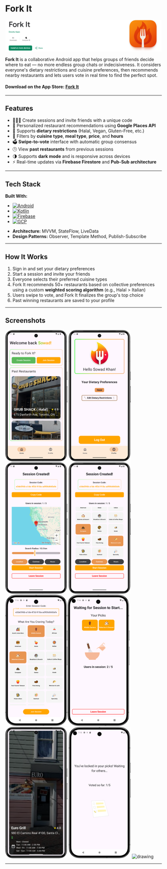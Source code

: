 # Fork It

[![Get it on Google Play](forkit.png)](https://play.google.com/store/apps/details?id=com.team03.forkit&hl=en)

**Fork It** is a collaborative Android app that helps groups of friends decide where to eat — no more endless group chats or indecisiveness. It considers everyone's dietary restrictions and cuisine preferences, then recommends nearby restaurants and lets users vote in real time to find the perfect spot.

#### Download on the App Store: [Fork It](https://play.google.com/store/apps/details?id=com.team03.forkit&hl=en)
---

## Features

- 🧑‍🤝‍🧑 Create sessions and invite friends with a unique code
- 📍 Personalized restaurant recommendations using **Google Places API**
- 🥗 Supports **dietary restrictions** (Halal, Vegan, Gluten-Free, etc.)
- 🍣 Filters by **cuisine type**, **meal type**, **price**, and **hours**
- 🗳️ **Swipe-to-vote** interface with automatic group consensus
- 🕒 View **past restaurants** from previous sessions
- 🌗 Supports **dark mode** and is responsive across devices
- ⚡ Real-time updates via **Firebase Firestore** and **Pub-Sub architecture**

---

## Tech Stack
**Built With:**
* [![Android][Android]][Android-url]
* [![Kotlin][Kotlin]][Kotlin-url]
* [![Firebase][Firebase]][Firebase-url]
* [![GCP][GCP]][GCP-url]
- **Architecture:** MVVM, StateFlow, LiveData  
- **Design Patterns:** Observer, Template Method, Publish-Subscribe
---

## How It Works

1. Sign in and set your dietary preferences  
2. Start a session and invite your friends  
3. Everyone selects their preferred cuisine types  
4. Fork It recommends 50+ restaurants based on collective preferences using a custom **weighted scoring algorithm** (e.g., Halal > Italian)  
5. Users swipe to vote, and Fork It finalizes the group's top choice  
6. Past winning restaurants are saved to your profile  

---

## Screenshots

<img src="public/HomeScreen.png" alt="drawing" width="200"/> <img src="public/Profile.png" alt="drawing" width="200"/> <img src="public/CreateSession.png" alt="drawing" width="200"/>
<img src="public/SelectCuisines.png" alt="drawing" width="200"/> <img src="public/JoinSession.png" alt="drawing" width="200"/><img src="public/JoinSessionWait.png" alt="drawing" width="200"/>
<img src="public/RestaurantSwipe.png" alt="drawing" width="200"/> <img src="public/VotingWait.png" alt="drawing" width="200"/> <img src="public/VoteResult.png" alt="drawing" width="200"/>

---

<!-- MARKDOWN LINKS & IMAGES -->
<!-- https://www.markdownguide.org/basic-syntax/#reference-style-links -->
[Kotlin]: https://img.shields.io/badge/Kotlin-purple?style=for-the-badge&logo=kotlin
[Kotlin-url]: https://kotlinlang.org/
[Android]: https://img.shields.io/badge/Android-green?style=for-the-badge&logo=android
[Android-url]: https://developer.android.com/
[Firebase]: https://img.shields.io/badge/Firebase-orange?style=for-the-badge&logo=firebase
[Firebase-url]: https://firebase.google.com/
[GCP]: https://img.shields.io/badge/GCP-white?style=for-the-badge&logo=google-cloud
[GCP-url]: https://cloud.google.com/?hl=en
